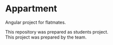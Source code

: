 # Appartment
Angular project for flatmates.

This repository was prepared as students project. \
This project was prepared by the team.
